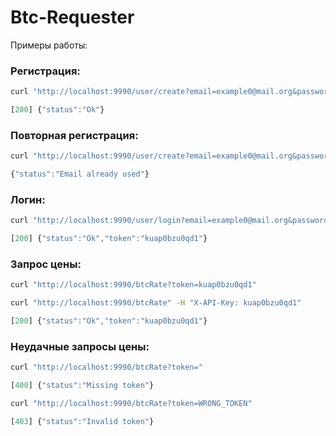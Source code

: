# Btc-Requester

Примеры работы:

### Регистрация:

```bash
curl "http://localhost:9990/user/create?email=example0@mail.org&password=1qaz_"
```
```javascript
[200] {"status":"Ok"}
```

### Повторная регистрация:

```bash
curl "http://localhost:9990/user/create?email=example0@mail.org&password=1qaz_"
```
```javascript
{"status":"Email already used"}
```

### Логин:

```bash
curl "http://localhost:9990/user/login?email=example0@mail.org&password=1qaz_"
```
```javascript
[200] {"status":"Ok","token":"kuap0bzu0qd1"}
```

### Запрос цены:

```bash
curl "http://localhost:9990/btcRate?token=kuap0bzu0qd1"
```
```bash
curl "http://localhost:9990/btcRate" -H "X-API-Key: kuap0bzu0qd1"
```
```javascript
[200] {"status":"Ok","token":"kuap0bzu0qd1"}
```
### Неудачные запросы цены:
```bash
curl "http://localhost:9990/btcRate?token="
```
```javascript
[400] {"status":"Missing token"}
```
```bash
curl "http://localhost:9990/btcRate?token=WRONG_TOKEN"
```
```javascript
[403] {"status":"Invalid token"}
```
